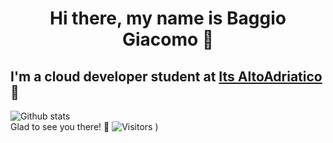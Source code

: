 # <center>Hi there, my name is Baggio Giacomo 👋 </center> 
## I'm a cloud developer student at [Its AltoAdriatico](https://www.tecnicosuperiorekennedy.it/) 🏫
![Github stats](https://github-readme-stats.vercel.app/api?username=BaggioGiacomo)\
Glad to see you there! 🥳 ![Visitors](https://komarev.com/ghpvc/?username=BaggioGiacomo&label=Profile%20views&color=ce9927&style=flat)
)

